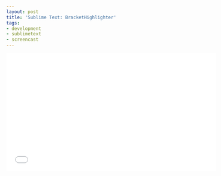 ```yaml
---
layout: post
title: 'Sublime Text: BracketHighlighter'
tags:
- development
- sublimetext
- screencast
---
```


<iframe width="560" height="315" src="//www.youtube.com/embed/Cc-8W7qBu9Q" frameborder="0" allowfullscreen></iframe> 
<https://github.com/facelessuser/BracketHighlighter>